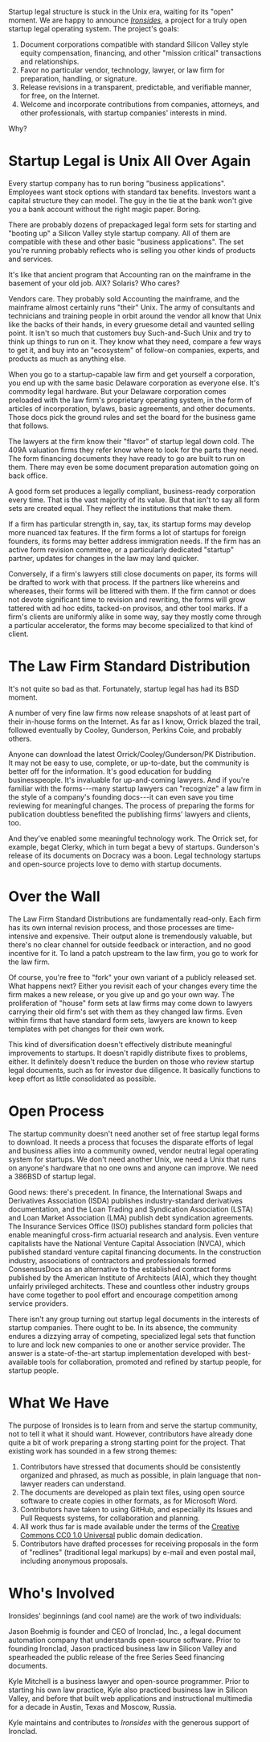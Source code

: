 Startup legal structure is stuck in the Unix era, waiting for its "open" moment. We are happy to announce [_Ironsides_](https://github.com/ironsides/ironsides), a project for a truly open startup legal operating system. The project's goals:

1. Document corporations compatible with standard Silicon Valley style equity compensation, financing, and other "mission critical" transactions and relationships.
2. Favor no particular vendor, technology, lawyer, or law firm for preparation, handling, or signature.
3. Release revisions in a transparent, predictable, and verifiable manner, for free, on the Internet.
4. Welcome and incorporate contributions from companies, attorneys, and other professionals, with startup companies' interests in mind.

Why?

# Startup Legal is Unix All Over Again

Every startup company has to run boring "business applications". Employees want stock options with standard tax benefits. Investors want a capital structure they can model. The guy in the tie at the bank won't give you a bank account without the right magic paper. Boring.

There are probably dozens of prepackaged legal form sets for starting and "booting up" a Silicon Valley style startup company. All of them are compatible with these and other basic "business applications". The set you're running probably reflects who is selling you other kinds of products and services.

It's like that ancient program that Accounting ran on the mainframe in the basement of your old job. AIX? Solaris? Who cares?

Vendors care. They probably sold Accounting the mainframe, and the mainframe almost certainly runs "their" Unix. The army of consultants and technicians and training people in orbit around the vendor all know that Unix like the backs of their hands, in every gruesome detail and vaunted selling point. It isn't so much that customers buy Such-and-Such Unix and try to think up things to run on it. They know what they need, compare a few ways to get it, and buy into an "ecosystem" of follow-on companies, experts, and products as much as anything else.

When you go to a startup-capable law firm and get yourself a corporation, you end up with the same basic Delaware corporation as everyone else. It's commodity legal hardware. But your Delaware corporation comes preloaded with the law firm's proprietary operating system, in the form of articles of incorporation, bylaws, basic agreements, and other documents. Those docs pick the ground rules and set the board for the business game that follows.

The lawyers at the firm know their "flavor" of startup legal down cold. The 409A valuation firms they refer know where to look for the parts they need. The form financing documents they have ready to go are built to run on them. There may even be some document preparation automation going on back office.

A good form set produces a legally compliant, business-ready corporation every time. That is the vast majority of its value. But that isn't to say all form sets are created equal. They reflect the institutions that make them.

If a firm has particular strength in, say, tax, its startup forms may develop more nuanced tax features. If the firm forms a lot of startups for foreign founders, its forms may better address immigration needs. If the firm has an active form revision committee, or a particularly dedicated "startup" partner, updates for changes in the law may land quicker.

Conversely, if a firm's lawyers still close documents on paper, its forms will be drafted to work with that process. If the partners like whereins and whereases, their forms will be littered with them. If the firm cannot or does not devote significant time to revision and rewriting, the forms will grow tattered with ad hoc edits, tacked-on provisos, and other tool marks. If a firm's clients are uniformly alike in some way, say they mostly come through a particular accelerator, the forms may become specialized to that kind of client.

# The Law Firm Standard Distribution

It's not quite so bad as that. Fortunately, startup legal has had its BSD moment.

A number of very fine law firms now release snapshots of at least part of their in-house forms on the Internet. As far as I know, Orrick blazed the trail, followed eventually by Cooley, Gunderson, Perkins Coie, and probably others.

Anyone can download the latest Orrick/Cooley/Gunderson/PK Distribution. It may not be easy to use, complete, or up-to-date, but the community is better off for the information. It's good education for budding businesspeople. It's invaluable for up-and-coming lawyers. And if you're familiar with the forms---many startup lawyers can "recognize" a law firm in the style of a company's founding docs---it can even save you time reviewing for meaningful changes. The process of preparing the forms for publication doubtless benefited the publishing firms' lawyers and clients, too.

And they've enabled some meaningful technology work. The Orrick set, for example, begat Clerky, which in turn begat a bevy of startups. Gunderson's release of its documents on Docracy was a boon. Legal technology startups and open-source projects love to demo with startup documents.

# Over the Wall

The Law Firm Standard Distributions are fundamentally read-only. Each firm has its own internal revision process, and those processes are time-intensive and expensive. Their output alone is tremendously valuable, but there's no clear channel for outside feedback or interaction, and no good incentive for it. To land a patch upstream to the law firm, you go to work for the law firm.

Of course, you're free to "fork" your own variant of a publicly released set. What happens next? Either you revisit each of your changes every time the firm makes a new release, or you give up and go your own way. The proliferation of "house" form sets at law firms may come down to lawyers carrying their old firm's set with them as they changed law firms. Even within firms that have standard form sets, lawyers are known to keep templates with pet changes for their own work.

This kind of diversification doesn't effectively distribute meaningful improvements to startups. It doesn't rapidly distribute fixes to problems, either. It definitely doesn't reduce the burden on those who review startup legal documents, such as for investor due diligence. It basically functions to keep effort as little consolidated as possible.

# Open Process

The startup community doesn't need another set of free startup legal forms to download. It needs a process that focuses the disparate efforts of legal and business allies into a community owned, vendor neutral legal operating system for startups. We don't need another Unix, we need a Unix that runs on anyone's hardware that no one owns and anyone can improve. We need a 386BSD of startup legal.

Good news: there's precedent. In finance, the International Swaps and Derivatives Association (ISDA) publishes industry-standard derivatives documentation, and the Loan Trading and Syndication Association (LSTA) and Loan Market Association (LMA) publish debt syndication agreements. The Insurance Services Office (ISO) publishes standard form policies that enable meaningful cross-firm actuarial research and analysis. Even venture capitalists have the National Venture Capital Association (NVCA), which published standard venture capital financing documents. In the construction industry, associations of contractors and professionals formed ConsensusDocs as an alternative to the established contract forms published by the American Institute of Architects (AIA), which they thought unfairly privileged architects. These and countless other industry groups have come together to pool effort and encourage competition among service providers.

There isn't any group turning out startup legal documents in the interests of startup companies. There ought to be. In its absence, the community endures a dizzying array of competing, specialized legal sets that function to lure and lock new companies to one or another service provider. The answer is a state-of-the-art startup implementation developed with best-available tools for collaboration, promoted and refined by startup people, for startup people.

# What We Have

The purpose of Ironsides is to learn from and serve the startup community, not to tell it what it should want. However, contributors have already done quite a bit of work preparing a strong starting point for the project. That existing work has sounded in a few strong themes:

1. Contributors have stressed that documents should be consistently organized and phrased, as much as possible, in plain language that non-lawyer readers can understand.
2. The documents are developed as plain text files, using open source software to create copies in other formats, as for Microsoft Word.
3. Contributors have taken to using GitHub, and especially its Issues and Pull Requests systems, for collaboration and planning.
4. All work thus far is made available under the terms of the [Creative Commons CC0 1.0 Universal](https://creativecommons.org/publicdomain/zero/1.0/) public domain dedication.
5. Contributors have drafted processes for receiving proposals in the form of "redlines" (traditional legal markups) by e-mail and even postal mail, including anonymous proposals.

# Who's Involved

Ironsides' beginnings (and cool name) are the work of two individuals:

Jason Boehmig is founder and CEO of Ironclad, Inc., a legal document automation company that understands open-source software. Prior to founding Ironclad, Jason practiced business law in Silicon Valley and spearheaded the public release of the free Series Seed financing documents.

Kyle Mitchell is a business lawyer and open-source programmer. Prior to starting his own law practice, Kyle also practiced business law in Silicon Valley, and before that built web applications and instructional multimedia for a decade in Austin, Texas and Moscow, Russia.

Kyle maintains and contributes to _Ironsides_ with the generous support of Ironclad.
